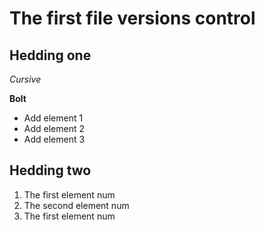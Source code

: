 # The first file versions control 

## Hedding one
*Cursive*

**Bolt**

* Add element 1
* Add element 2
* Add element 3

## Hedding two

1. The first element num
2. The second element num
3. The first element num


